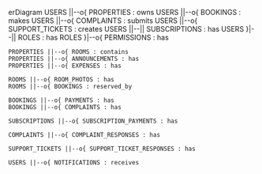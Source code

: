 erDiagram
    USERS ||--o{ PROPERTIES : owns
    USERS ||--o{ BOOKINGS : makes
    USERS ||--o{ COMPLAINTS : submits
    USERS ||--o{ SUPPORT_TICKETS : creates
    USERS ||--|| SUBSCRIPTIONS : has
    USERS }|--|| ROLES : has
    ROLES }|--o{ PERMISSIONS : has
    
    PROPERTIES ||--o{ ROOMS : contains
    PROPERTIES ||--o{ ANNOUNCEMENTS : has
    PROPERTIES ||--o{ EXPENSES : has
    
    ROOMS ||--o{ ROOM_PHOTOS : has
    ROOMS ||--o{ BOOKINGS : reserved_by
    
    BOOKINGS ||--o{ PAYMENTS : has
    BOOKINGS ||--o{ COMPLAINTS : has
    
    SUBSCRIPTIONS ||--o{ SUBSCRIPTION_PAYMENTS : has
    
    COMPLAINTS ||--o{ COMPLAINT_RESPONSES : has
    
    SUPPORT_TICKETS ||--o{ SUPPORT_TICKET_RESPONSES : has
    
    USERS ||--o{ NOTIFICATIONS : receives
